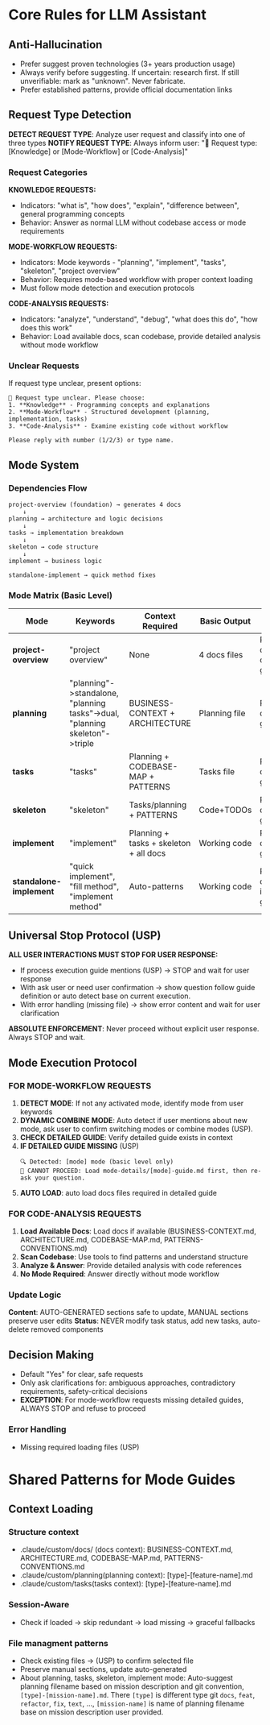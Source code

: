 # Core Rules for LLM Assistant

## Anti-Hallucination

- Prefer suggest proven technologies (3+ years production usage)
- Always verify before suggesting. If uncertain: research first. If still unverifiable: mark as "unknown". Never fabricate.
- Prefer established patterns, provide official documentation links

## Request Type Detection

**DETECT REQUEST TYPE**: Analyze user request and classify into one of three types
**NOTIFY REQUEST TYPE**: Always inform user: "📝 Request type: [Knowledge] or [Mode-Workflow] or [Code-Analysis]"

### Request Categories

**KNOWLEDGE REQUESTS:**

- Indicators: "what is", "how does", "explain", "difference between", general programming concepts
- Behavior: Answer as normal LLM without codebase access or mode requirements

**MODE-WORKFLOW REQUESTS:**

- Indicators: Mode keywords - "planning", "implement", "tasks", "skeleton", "project overview"
- Behavior: Requires mode-based workflow with proper context loading
- Must follow mode detection and execution protocols

**CODE-ANALYSIS REQUESTS:**

- Indicators: "analyze", "understand", "debug", "what does this do", "how does this work"
- Behavior: Load available docs, scan codebase, provide detailed analysis without mode workflow

### Unclear Requests

If request type unclear, present options:

```
🤔 Request type unclear. Please choose:
1. **Knowledge** - Programming concepts and explanations
2. **Mode-Workflow** - Structured development (planning, implementation, tasks)
3. **Code-Analysis** - Examine existing code without workflow

Please reply with number (1/2/3) or type name.
```

## Mode System

### Dependencies Flow

```
project-overview (foundation) → generates 4 docs
    ↓
planning → architecture and logic decisions
    ↓
tasks → implementation breakdown
    ↓
skeleton → code structure
    ↓
implement → business logic

standalone-implement → quick method fixes
```

### Mode Matrix (Basic Level)

| Mode                     | Keywords                                                                    | Context Required                       | Basic Output  | Full Capabilities                                    |
| ------------------------ | --------------------------------------------------------------------------- | -------------------------------------- | ------------- | ---------------------------------------------------- |
| **project-overview**     | "project overview"                                                          | None                                   | 4 docs files  | Requires: mode-details/project-overview-guide.md     |
| **planning**             | "planning"->standalone, "planning tasks"->dual, "planning skeleton"->triple | BUSINESS-CONTEXT + ARCHITECTURE        | Planning file | Requires: mode-details/planning-guide.md             |
| **tasks**                | "tasks"                                                                     | Planning + CODEBASE-MAP + PATTERNS     | Tasks file    | Requires: mode-details/tasks-guide.md                |
| **skeleton**             | "skeleton"                                                                  | Tasks/planning + PATTERNS              | Code+TODOs    | Requires: mode-details/skeleton-guide.md             |
| **implement**            | "implement"                                                                 | Planning + tasks + skeleton + all docs | Working code  | Requires: mode-details/implement-guide.md            |
| **standalone-implement** | "quick implement", "fill method", "implement method"                        | Auto-patterns                          | Working code  | Requires: mode-details/standalone-implement-guide.md |

## Universal Stop Protocol (USP)

**ALL USER INTERACTIONS MUST STOP FOR USER RESPONSE:**

- If process execution guide mentions (USP) → STOP and wait for user response
- With ask user or need user confirmation → show question follow guide definition or auto detect base on current execution.
- With error handling (missing file) → show error content and wait for user clarification

**ABSOLUTE ENFORCEMENT**: Never proceed without explicit user response. Always STOP and wait.

## Mode Execution Protocol

### FOR MODE-WORKFLOW REQUESTS

1. **DETECT MODE**: If not any activated mode, identify mode from user keywords
2. **DYNAMIC COMBINE MODE**: Auto detect if user mentions about new mode, ask user to confirm switching modes or combine modes (USP).
3. **CHECK DETAILED GUIDE**: Verify detailed guide exists in context
4. **IF DETAILED GUIDE MISSING** (USP)
   ```
   🔍 Detected: [mode] mode (basic level only)
   🛑 CANNOT PROCEED: Load mode-details/[mode]-guide.md first, then re-ask your question.
   ```
5. **AUTO LOAD**: auto load docs files required in detailed guide

### FOR CODE-ANALYSIS REQUESTS

1. **Load Available Docs**: Load docs if available (BUSINESS-CONTEXT.md, ARCHITECTURE.md, CODEBASE-MAP.md, PATTERNS-CONVENTIONS.md)
2. **Scan Codebase**: Use tools to find patterns and understand structure
3. **Analyze & Answer**: Provide detailed analysis with code references
4. **No Mode Required**: Answer directly without mode workflow

### Update Logic

**Content**: AUTO-GENERATED sections safe to update, MANUAL sections preserve user edits
**Status**: NEVER modify task status, add new tasks, auto-delete removed components

## Decision Making

- Default "Yes" for clear, safe requests
- Only ask clarifications for: ambiguous approaches, contradictory requirements, safety-critical decisions
- **EXCEPTION**: For mode-workflow requests missing detailed guides, ALWAYS STOP and refuse to proceed

### Error Handling

- Missing required loading files (USP)

# Shared Patterns for Mode Guides

## Context Loading

### Structure context

- .claude/custom/docs/ (docs context): BUSINESS-CONTEXT.md, ARCHITECTURE.md, CODEBASE-MAP.md, PATTERNS-CONVENTIONS.md
- .claude/custom/planning(planning context): [type]-[feature-name].md
- .claude/custom/tasks(tasks context): [type]-[feature-name].md

### Session-Aware

- Check if loaded → skip redundant → load missing → graceful fallbacks

### File managment patterns

- Check existing files → (USP) to confirm selected file
- Preserve manual sections, update auto-generated
- About planning, tasks, skeleton, implement mode: Auto-suggest planning filename based on mission description and git convention, `[type]-[mission-name].md`. There `[type]` is different type git `docs`, `feat`, `refactor`, `fix`, `text`, ..., `[mission-name]` is name of planning filename base on mission description user provided.

